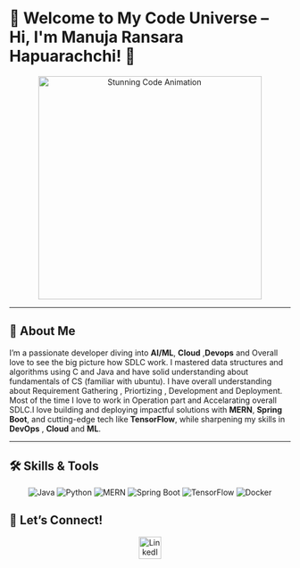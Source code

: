 # 🌌 Welcome to My Code Universe – Hi, I'm Manuja Ransara Hapuarachchi! 🌌

<div align="center">
  <img src="https://media.giphy.com/media/qgQUggAC3Pfv687qPC/giphy.gif" alt="Stunning Code Animation" width="400" />
</div>

---

## 🌠 About Me
I’m a passionate developer diving into **AI/ML**, **Cloud** ,**Devops** and Overall love to see the big picture how SDLC work. I mastered data structures and algorithms using C and Java and have solid understanding about fundamentals of CS (familiar with ubuntu). I have overall understanding about Requirement Gathering , Priortizing , Development and Deployment. Most of the time I love to work in Operation part and Accelarating overall SDLC.I love building and deploying impactful solutions with **MERN**, **Spring Boot**, and cutting-edge tech like **TensorFlow**, while sharpening my skills in  **DevOps** , **Cloud** and **ML**.

---

## 🛠️ Skills & Tools
<div align="center">
  <img src="https://img.shields.io/badge/Java-ED8B00?style=flat-square&logo=java&logoColor=white" alt="Java" />
  <img src="https://img.shields.io/badge/Python-306998?style=flat-square&logo=python&logoColor=white" alt="Python" />
  <img src="https://img.shields.io/badge/MERN-000000?style=flat-square&logo=react&logoColor=white" alt="MERN" />
  <img src="https://img.shields.io/badge/Spring_Boot-6DB33F?style=flat-square&logo=spring&logoColor=white" alt="Spring Boot" />
  <img src="https://img.shields.io/badge/TensorFlow-FF6F00?style=flat-square&logo=tensorflow&logoColor=white" alt="TensorFlow" />
  <img src="https://img.shields.io/badge/Docker-2496ED?style=flat-square&logo=docker&logoColor=white" alt="Docker" />
</div>




## 📡 Let’s Connect!
<div align="center">
  <a href="https://www.linkedin.com/in/manuja-hapuarachchi-63a327290/"><img src="https://img.icons8.com/fluency/48/000000/linkedin.png" alt="LinkedIn" width="40"/></a>
</div>


